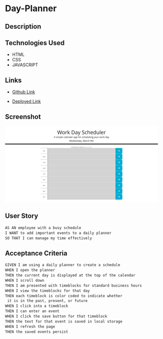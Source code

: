 # Day-Planner







## Description 







## Technologies Used
- HTML 
- CSS
- JAVASCRIPT



## Links 

- [Github Link](https://github.com/rajveer-s/Day-Planner)

- [Deployed Link]()


## Screenshot
![Screenshot](./develop/screenshot/Work%20Day%20Scheduler.png)


## User Story

```md
AS AN employee with a busy schedule
I WANT to add important events to a daily planner
SO THAT I can manage my time effectively
```



## Acceptance Criteria

```md
GIVEN I am using a daily planner to create a schedule
WHEN I open the planner
THEN the current day is displayed at the top of the calendar
WHEN I scroll down
THEN I am presented with timeblocks for standard business hours
WHEN I view the timeblocks for that day
THEN each timeblock is color coded to indicate whether
 it is in the past, present, or future
WHEN I click into a timeblock
THEN I can enter an event
WHEN I click the save button for that timeblock
THEN the text for that event is saved in local storage
WHEN I refresh the page
THEN the saved events persist
```